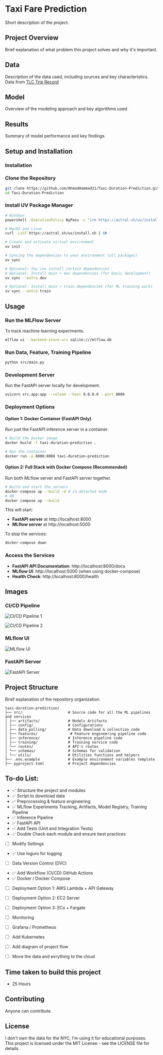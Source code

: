 # Taxi Fare Prediction

Short description of the project.

## Project Overview
Brief explanation of what problem this project solves and why it's important.

## Data
Description of the data used, including sources and key characteristics.
Data from [TLC Trip Record](https://www.nyc.gov/site/tlc/about/tlc-trip-record-data.page)

## Model
Overview of the modeling approach and key algorithms used.

## Results
Summary of model performance and key findings.

## Setup and Installation

### Installation

### Clone the Repository
```bash
git clone https://github.com/AhmadHammad21/Taxi-Duration-Prediction.git
cd Taxi-Duration-Prediction
```

### Install UV Package Manager
```bash
# Windows
powershell -ExecutionPolicy ByPass -c "irm https://astral.sh/uv/install.ps1 | iex"

# MacOS and Linux
curl -LsSf https://astral.sh/uv/install.sh | sh

# Create and activate virtual environment
uv init

# Syncing the dependencies to your environment (all packages)
uv sync

# Optional: You can install certain dependencies
# Optional: Install main + dev dependencies (for basic development)
uv sync --extra dev

# Optional: Install main + train dependencies (for ML training work)
uv sync --extra train
```

## Usage

### Run the MLFlow Server
To track machine learning experiments.
```bash
mlflow ui --backend-store-uri sqlite:///mlflow.db
```

### Run Data, Feature, Training Pipeline
```bash
python src/main.py
```

### Development Server
Run the FastAPI server locally for development.
```bash
uvicorn src.app:app --reload --host 0.0.0.0 --port 8000
```

### Deployment Options

#### Option 1: Docker Container (FastAPI Only)
Run just the FastAPI inference server in a container.

```bash
# Build the Docker image
docker build -t taxi-duration-prediction .

# Run the container
docker run -p 8000:8000 taxi-duration-prediction
```

#### Option 2: Full Stack with Docker Compose (Recommended)
Run both MLflow server and FastAPI server together.

```bash
# Build and start the servers
docker-compose up --build -d # in detached mode
# OR 
docker compose up --build 
```

This will start:
- **FastAPI server** at http://localhost:8000
- **MLflow server** at http://localhost:5000

To stop the services:
```bash
docker-compose down
```

### Access the Services

- **FastAPI API Documentation**: http://localhost:8000/docs
- **MLflow UI**: http://localhost:5000 (when using docker-compose)
- **Health Check**: http://localhost:8000/health


## Images

### CI/CD Pipeline

![CI/CD Pipeline 1](images/ci_cd_workflow.png)

![CI/CD Pipeline 2](images/workflow_options.png)


### MLflow UI

![MLflow UI](images/mlflow_ui.png)

### FastAPI Server

![FastAPI Server](images/fastapi_server.png)

## Project Structure
Brief explanation of the repository organization.
```
taxi-duration-prediction/
├── src/                     # Source code for all the ML pipelines and services
│ ├── artifacts/             # Models Artifacts
│ ├── config/                # Configurations
│ ├── data_pulling/          # Data download & collection code
│ ├── features/               # Feature engineering pipeline code
│ ├── inference/             # Inference pipeline code
│ ├── training/              # Training service code
│ └── routes/                # API's routes
│ └── schemas/               # Schemas for validation
│ └── utils/                 # Utilities functions and helpers
├── .env.example             # Example environment variables template
├── pyproject.toml           # Project dependencies
```

## To-do List:
- ✅ Structure the project and modules
- ✅ Script to download data
- ✅ Preprocessing & feature engineering
- ✅ MLflow Experiments Tracking, Artifacts, Model Registry, Training Pipeline
- ✅ Inference Pipeline
- ✅ FastAPI API
- ✅ Add Tests (Unit and Integration Tests)
- ✅ Double Check each module and ensure best practices
- [ ] Modify Settings
- ✅ Use loguro for logging
- [ ] Data Version Control (DVC)
- ✅ Add Workflow (CI/CD) GitHub Actions
- ✅ Docker / Docker Compose
- [ ] Deployment Option 1: AWS Lambda + API Gateway 
- [ ] Deployment Option 2: EC2 Server
- [ ] Deployment Option 3: ECs + Fargate
- [ ] Monitoring
- [ ] Grafana / Prometheus
- [ ] Add Kubernetes
- [ ] Add diagram of project flow
- [ ] Move the data and evrything to the cloud


## Time taken to build this project
- 25 Hours

## Contributing
Anyone can contribute.

## License
I don't own the data for the NYC, I'm using it for educational purposes.  
This project is licensed under the MIT License - see the LICENSE file for details.
